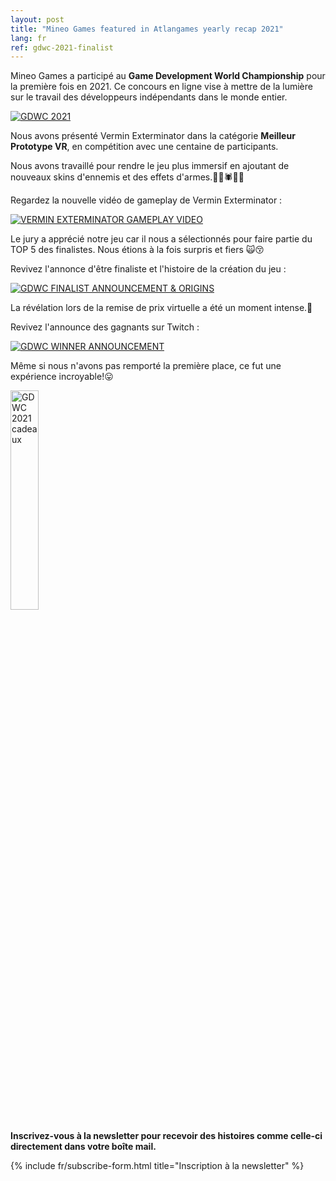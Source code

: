 ```yaml
---
layout: post
title: "Mineo Games featured in Atlangames yearly recap 2021"
lang: fr
ref: gdwc-2021-finalist
---
```


Mineo Games a participé au **Game Development World Championship** pour la première fois en 2021. Ce concours en ligne vise à mettre de la lumière sur le travail des développeurs indépendants dans le monde entier.

<a href="https://thegdwc.com/awards/"> <img src="https://i.imgur.com/faxQOS5.png" alt="GDWC 2021" /> </a>

Nous avons présenté Vermin Exterminator dans la catégorie **Meilleur Prototype VR**, en compétition avec une centaine de participants.

Nous avons travaillé pour rendre le jeu plus immersif en ajoutant de nouveaux skins d'ennemis et des effets d'armes.🐀🐍🕷🦟🔥

Regardez la nouvelle vidéo de gameplay de Vermin Exterminator :

[![VERMIN EXTERMINATOR GAMEPLAY VIDEO](https://imgur.com/AaG8lFF.png)](https://youtu.be/x3VzVCAwRqw "Regarder sur Youtube")

Le jury a apprécié notre jeu car il nous a sélectionnés pour faire partie du TOP 5 des finalistes. Nous étions à la fois surpris et fiers 🙀😚

Revivez l'annonce d'être finaliste et l'histoire de la création du jeu :

[![GDWC FINALIST ANNOUNCEMENT & ORIGINS](https://imgur.com/vZmkJJh.png)](https://youtu.be/HdGMOCwV5UY "Regarder sur Youtube")

La révélation lors de la remise de prix virtuelle a été un moment intense.🤪

Revivez l'announce des gagnants sur Twitch :

[![GDWC WINNER ANNOUNCEMENT](https://imgur.com/sPqDBol.png)](https://www.twitch.tv/videos/1429441547?t=02h32m55s "Regarder sur Twitch")

Même si nous n'avons pas remporté la première place, ce fut une expérience incroyable!😛

<a href="https://thegdwc.com/pages/game.php?game_guid=dc2987b6-f099-421d-936a-7919a3c7161b"> <img src="https://imgur.com/23HGk35.png" alt="GDWC 2021 cadeaux" width="30%" class="center"/> </a>

**Inscrivez-vous à la newsletter pour recevoir des histoires comme celle-ci directement dans votre boîte mail.**

{% include fr/subscribe-form.html title="Inscription à la newsletter" %}
